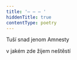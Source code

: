 ```yaml
---
title: '– – – '
hiddenTitle: true
contentType: poetry
---
```


Tuší snad jenom Amnesty

v jakém zde žijem neštěstí
